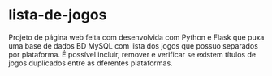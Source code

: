 # lista-de-jogos
Projeto de página web feita com desenvolvida com Python e Flask que puxa uma base de dados BD MySQL com lista dos jogos que possuo separados por plataforma. É possível incluir, remover e verificar se existem títulos de jogos duplicados entre as dferentes plataformas.
